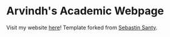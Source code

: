 # Arvindh's Academic Webpage
Visit my website [here](https://arvindh75.github.io/)! Template forked from [Sebastin Santy](http://sebastinsanty.com/).
